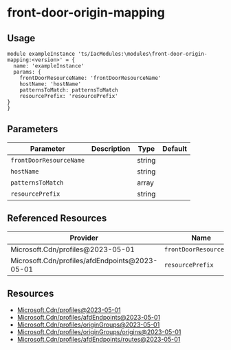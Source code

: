 # front-door-origin-mapping

## Usage

```bicep
module exampleInstance 'ts/IacModules:\modules\front-door-origin-mapping:<version>' = {
  name: 'exampleInstance'
  params: {
    frontDoorResourceName: 'frontDoorResourceName'
    hostName: 'hostName'
    patternsToMatch: patternsToMatch
    resourcePrefix: 'resourcePrefix'
}
}
```

## Parameters

| Parameter | Description | Type | Default |
| --- | --- | --- | --- |
| `frontDoorResourceName` |  | string |  |
| `hostName` |  | string |  |
| `patternsToMatch` |  | array |  |
| `resourcePrefix` |  | string |  |

## Referenced Resources

| Provider | Name | Scope |
| --- | --- | --- |
| Microsoft.Cdn/profiles@2023-05-01 | `frontDoorResourceName` | - |
| Microsoft.Cdn/profiles/afdEndpoints@2023-05-01 | `resourcePrefix` | - |

## Resources

- [Microsoft.Cdn/profiles@2023-05-01](https://learn.microsoft.com/en-us/azure/templates/microsoft.cdn/2023-05-01/profiles)
- [Microsoft.Cdn/profiles/afdEndpoints@2023-05-01](https://learn.microsoft.com/en-us/azure/templates/microsoft.cdn/2023-05-01/profiles/afdendpoints)
- [Microsoft.Cdn/profiles/originGroups@2023-05-01](https://learn.microsoft.com/en-us/azure/templates/microsoft.cdn/2023-05-01/profiles/origingroups)
- [Microsoft.Cdn/profiles/originGroups/origins@2023-05-01](https://learn.microsoft.com/en-us/azure/templates/microsoft.cdn/2023-05-01/profiles/origingroups/origins)
- [Microsoft.Cdn/profiles/afdEndpoints/routes@2023-05-01](https://learn.microsoft.com/en-us/azure/templates/microsoft.cdn/2023-05-01/profiles/afdendpoints/routes)